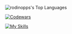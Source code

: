 ![rodinopps's Top Languages](https://github-readme-stats.vercel.app/api/top-langs/?username=rodinopps&theme=github_dark&show_icons=true&hide_border=true&layout=compact)

[![Codewars](https://www.codewars.com/users/rodinopps/badges/small)](https://www.codewars.com/users/rodinopps)

[![My Skills](https://skillicons.dev/icons?i=python,c,html)](https://skillicons.dev)

